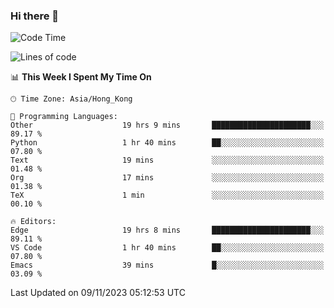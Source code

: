 ### Hi there 👋

<!--
**nicehiro/nicehiro** is a ✨ _special_ ✨ repository because its `README.md` (this file) appears on your GitHub profile.

Here are some ideas to get you started:

- 🔭 I’m currently working on ...
- 🌱 I’m currently learning ...
- 👯 I’m looking to collaborate on ...
- 🤔 I’m looking for help with ...
- 💬 Ask me about ...
- 📫 How to reach me: ...
- 😄 Pronouns: ...
- ⚡ Fun fact: ...
-->

<!--START_SECTION:waka-->
![Code Time](http://img.shields.io/badge/Code%20Time-35%20hrs%2054%20mins-blue)

![Lines of code](https://img.shields.io/badge/From%20Hello%20World%20I%27ve%20Written-2.6%20million%20lines%20of%20code-blue)

📊 **This Week I Spent My Time On** 

```text
🕑︎ Time Zone: Asia/Hong_Kong

💬 Programming Languages: 
Other                    19 hrs 9 mins       ██████████████████████░░░   89.17 % 
Python                   1 hr 40 mins        ██░░░░░░░░░░░░░░░░░░░░░░░   07.80 % 
Text                     19 mins             ░░░░░░░░░░░░░░░░░░░░░░░░░   01.48 % 
Org                      17 mins             ░░░░░░░░░░░░░░░░░░░░░░░░░   01.38 % 
TeX                      1 min               ░░░░░░░░░░░░░░░░░░░░░░░░░   00.10 % 

🔥 Editors: 
Edge                     19 hrs 8 mins       ██████████████████████░░░   89.11 % 
VS Code                  1 hr 40 mins        ██░░░░░░░░░░░░░░░░░░░░░░░   07.80 % 
Emacs                    39 mins             █░░░░░░░░░░░░░░░░░░░░░░░░   03.09 % 
```


 Last Updated on 09/11/2023 05:12:53 UTC
<!--END_SECTION:waka-->
